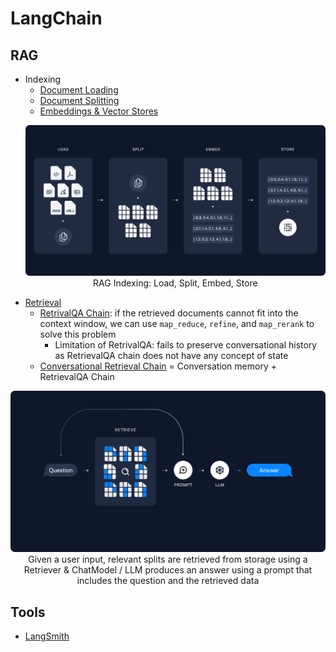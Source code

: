# LangChain

## RAG

- Indexing
  - [Document Loading](./docs/rag/document-loading.md)
  - [Document Splitting](./docs/rag/document-splitting.md)
  - [Embeddings & Vector Stores](./docs/rag/embeddings-vectorstores.md)
  <p align="center"><img src="./assets/img/rag_indexing.png" width=600/><br>RAG Indexing: Load, Split, Embed, Store</p>
- [Retrieval](./docs/retrieval.md)
  - [RetrivalQA Chain](./docs/rag/retrievalqa-chain.md): if the retrieved documents cannot fit into the context window, we can use `map_reduce`, `refine`, and `map_rerank` to solve this problem
    - Limitation of RetrivalQA: fails to preserve conversational history as RetrievalQA chain does not have any concept of state
  - [Conversational Retrieval Chain](./docs/rag/conversational-retrieval-chain.md) = Conversation memory + RetrievalQA Chain

<p align="center"><img src="./assets/img/rag_retrieval_generation.png" width=600/><br>Given a user input, relevant splits are retrieved from storage using a Retriever & ChatModel / LLM produces an answer using a prompt that includes the question and the retrieved data</p>

## Tools

- [LangSmith]()

